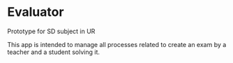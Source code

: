 # Evaluator
Prototype for SD subject in UR

This app is intended to manage all processes related to create an exam by a teacher and a student solving it.
